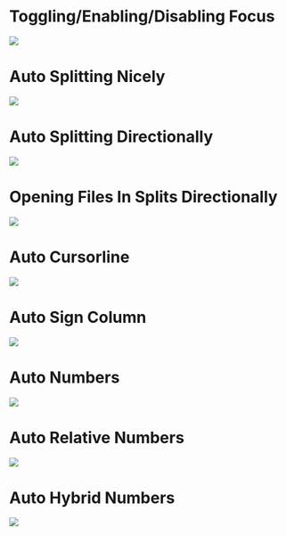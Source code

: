 # Toggling/Enabling/Disabling Focus

![](https://i.ibb.co/r7VZ831/enable.gif)


# Auto Splitting Nicely

![](https://i.ibb.co/n0xbJht/nicely.gif)


# Auto Splitting Directionally

![](https://i.ibb.co/kBT3svN/movement.gif)


# Opening Files In Splits Directionally

![](https://i.ibb.co/Jk5GFLm/openfile.gif)


# Auto Cursorline

![](https://i.ibb.co/6Rdn0Qx/cursorline.gif)


# Auto Sign Column

![](https://i.ibb.co/C5qFgw2/gutter.gif)


# Auto Numbers

![](https://i.ibb.co/KGnvT2M/numbers.gif)


# Auto Relative Numbers

![](https://i.ibb.co/bBfxCfW/relative.gif)


# Auto Hybrid Numbers

![](https://i.ibb.co/kHz8r6s/hybrid.gif)

